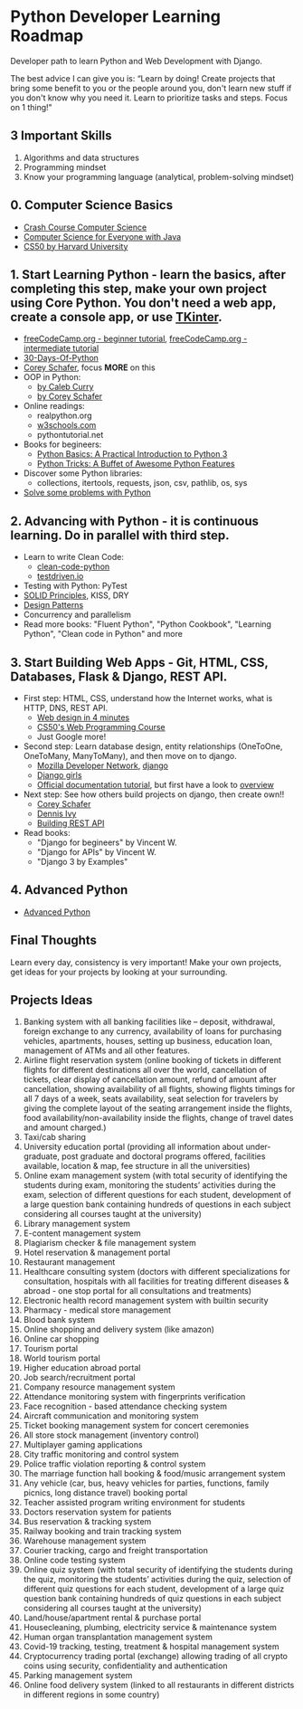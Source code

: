 # Python Developer Learning Roadmap
Developer path to learn Python and Web Development with Django.

The best advice I can give you is: “Learn by doing! Create projects that bring some benefit to you or the people around you, don't learn new stuff if you don't know why you need it. Learn to prioritize tasks and steps. Focus on 1 thing!"

## 3 Important Skills
1. Algorithms and data structures
2. Programming mindset
3. Know your programming language (analytical, problem-solving mindset)
  
## 0. Computer Science Basics
- [Crash Course Computer Science](https://www.youtube.com/playlist?list=PL8dPuuaLjXtNlUrzyH5r6jN9ulIgZBpdo)
- [Computer Science for Everyone with Java](https://www.youtube.com/playlist?list=PLrC-HcVNfULbGKkhJSgfqvqmaFAZvfHes)
- [CS50 by Harvard University](https://www.youtube.com/c/cs50/videos)

## 1. Start Learning Python - learn the basics, after completing this step, make your own project using Core Python. You don't need a web app, create a console app, or use [TKinter](https://www.youtube.com/playlist?list=PLCC34OHNcOtoC6GglhF3ncJ5rLwQrLGnV).
- [freeCodeCamp.org - beginner tutorial](https://youtu.be/rfscVS0vtbw), [freeCodeCamp.org - intermediate tutorial](https://youtu.be/HGOBQPFzWKo)
- [30-Days-Of-Python](https://github.com/Asabeneh/30-Days-Of-Python)
- [Corey Schafer](https://www.youtube.com/playlist?list=PL-osiE80TeTt2d9bfVyTiXJA-UTHn6WwU), focus **MORE** on this
- OOP in Python:
  - [by Caleb Curry](https://youtu.be/MikphENIrOo)
  - [by Corey Schafer](https://www.youtube.com/playlist?list=PL-osiE80TeTsqhIuOqKhwlXsIBIdSeYtc)
- Online readings:
  - realpython.org
  - [w3schools.com](https://www.w3schools.com/python/default.asp) 
  - pythontutorial.net
- Books for begineers:
  - [Python Basics: A Practical Introduction to Python 3](https://t.me/progbook/5781)
  - [Python Tricks: A Buffet of Awesome Python Features](https://t.me/progbook/5882)
- Discover some Python libraries:
  - collections, itertools, requests, json, csv, pathlib, os, sys
- [Solve some problems with Python](https://github.com/darkprinx/break-the-ice-with-python)

## 2. Advancing with Python - it is continuous learning. Do in parallel with third step.
- Learn to write Clean Code:
  - [clean-code-python](https://github.com/zedr/clean-code-python)
  - [testdriven.io](https://testdriven.io/blog/clean-code-python)
- Testing with Python: PyTest
- [SOLID Principles](https://github.com/Rustam-Z/advanced-python/tree/main/solid), KISS, DRY
- [Design Patterns](https://github.com/Rustam-Z/advanced-python/tree/main/design_patterns)
- Concurrency and parallelism 
- Read more books: "Fluent Python", "Python Cookbook", "Learning Python", "Clean code in Python" and more

## 3. Start Building Web Apps - Git, HTML, CSS, Databases, Flask & Django, REST API.
- First step: HTML, CSS, understand how the Internet works, what is HTTP, DNS, REST API.
  - [Web design in 4 minutes](https://jgthms.com/web-design-in-4-minutes/)
  - [CS50's Web Programming Course](https://www.youtube.com/playlist?list=PLhQjrBD2T380xvFSUmToMMzERZ3qB5Ueu)
  - Just Google more! 
- Second step: Learn database design, entity relationships (OneToOne, OneToMany, ManyToMany), and then move on to django.
  - [Mozilla Developer Network](https://developer.mozilla.org/en-US/docs/Learn), [django](https://developer.mozilla.org/en-US/docs/Learn/Server-side/Django)
  - [Django girls](https://tutorial.djangogirls.org/en/)
  - [Official documentation tutorial](https://docs.djangoproject.com/en/3.1/intro/tutorial01/), but first have a look to [overview](https://docs.djangoproject.com/en/3.1/intro/overview/)
- Next step: See how others build projects on django, then create own!!
  - [Corey Schafer](https://www.youtube.com/playlist?list=PL-osiE80TeTtoQCKZ03TU5fNfx2UY6U4p)
  - [Dennis Ivy](https://www.youtube.com/playlist?list=PL-51WBLyFTg2vW-_6XBoUpE7vpmoR3ztO)
  - [Building REST API](https://wsvincent.com/django-rest-framework-tutorial/)
- Read books:
  - "Django for begineers" by Vincent W.
  - "Django for APIs" by Vincent W.
  - "Django 3 by Examples"

## 4. Advanced Python 
- [Advanced Python](https://github.com/Rustam-Z/advanced-python)

## Final Thoughts
Learn every day, consistency is very important! Make your own projects, get ideas for your projects by looking at your surrounding.
 
## Projects Ideas
1. Banking system with all banking facilities like – deposit, withdrawal, foreign exchange to any currency, availability of loans for purchasing vehicles, apartments, houses, setting up business, education loan, management of ATMs and all other features.
2. Airline flight reservation system (online booking of tickets in different flights for different destinations all over the world, cancellation of tickets, clear display of cancellation amount, refund of amount after cancellation, showing  availability of all flights, showing flights timings for all 7 days of a week, seats availability, seat selection for travelers by giving the complete layout of the seating arrangement inside the flights, food availability/non-availability inside the flights, change of travel dates and amount charged.)
3. Taxi/cab sharing
4. University education portal (providing all information about under-graduate, post graduate and doctoral programs offered, facilities available, location & map, fee structure in all the universities)
5. Online exam management system (with total security of identifying the students during exam, monitoring the students’ activities during the exam, selection of different questions for each student, development of a large question bank containing hundreds of questions in each subject considering all courses taught at the university)
6. Library management system
7. E-content management system 
8. Plagiarism checker & file management system
9. Hotel reservation & management portal
10. Restaurant management
11. Healthcare consulting system (doctors with different specializations for consultation, hospitals with all facilities for treating different diseases & abroad - one stop portal for all consultations and treatments)
12. Electronic health record management system with builtin security 
13. Pharmacy - medical store management 
14. Blood bank system
15. Online shopping and delivery system (like amazon)
16. Online car shopping 
17. Tourism portal
18. World tourism portal
19. Higher education abroad portal
20. Job search/recruitment portal
21. Company resource management system
22. Attendance monitoring system with fingerprints verification
23. Face recognition - based attendance checking system
24. Aircraft communication and monitoring system
25. Ticket booking management system for concert ceremonies
26. All store stock management (inventory control)
27. Multiplayer gaming applications
28. City traffic monitoring and control system
29. Police traffic violation reporting & control system
30. The marriage function hall booking & food/music arrangement system
31. Any vehicle (car, bus, heavy vehicles for parties, functions, family picnics, long distance travel) booking portal
32. Teacher assisted program writing environment for students
33. Doctors reservation system for patients
34. Bus reservation & tracking system
35. Railway booking and train tracking system
36. Warehouse management system
37. Courier tracking, cargo and freight transportation
38. Online code testing system
39. Online quiz system (with total security of identifying the students during the quiz, monitoring the students’ activities during the quiz, selection of different quiz questions for each student, development of a large quiz question bank containing hundreds of quiz questions in each subject considering all courses taught at the university)
40. Land/house/apartment rental & purchase portal
41. Housecleaning, plumbing, electricity service & maintenance system
42. Human organ transplantation management system
43. Covid-19 tracking, testing, treatment & hospital management system
44. Cryptocurrency trading portal (exchange) allowing trading of all crypto coins using security, confidentiality and authentication
45. Parking management system
46. Online food delivery system (linked to all restaurants in different districts in different regions in some country)
